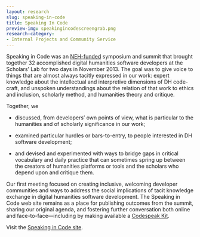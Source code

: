 ```yaml
---
layout: research
slug: speaking-in-code
title: Speaking In Code
preview-img: speakingincodescreengrab.png
research-category:
- Internal Projects and Community Service
---
```


Speaking in Code was an [NEH-funded](http://www.neh.gov/divisions/odh) symposium and summit that brought together 32 accomplished digital humanities software developers at the Scholars’ Lab for two days in November 2013. The goal was to give voice to things that are almost always tacitly expressed in our work: expert knowledge about the intellectual and interpretive dimensions of DH code-craft, and unspoken understandings about the relation of that work to ethics and inclusion, scholarly method, and humanities theory and critique.

Together, we




	
  * discussed, from developers’ own points of view, what is particular to the humanities and of scholarly significance in our work;


	
  * examined particular hurdles or bars-to-entry, to people interested in DH software development;


	
  * and devised and experimented with ways to bridge gaps in critical vocabulary and daily practice that can sometimes spring up between the creators of humanities platforms or tools and the scholars who depend upon and critique them.




Our first meeting focused on creating inclusive, welcoming developer communities and ways to address the social implications of tacit knowledge exchange in digital humanities software development. The Speaking in Code web site remains as a place for publishing outcomes from the summit, sharing our original agenda, and fostering further conversation both online and face-to-face—including by making available a [Codespeak Kit](http://codespeak.scholarslab.org/#outcomes).

Visit the [Speaking in Code site](http://codespeak.scholarslab.org/).
